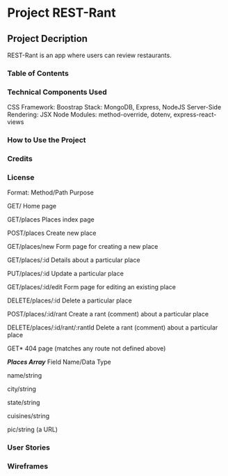 # Project REST-Rant

## Project Decription
REST-Rant is an app where users can review restaurants.

### Table of Contents ###

### Technical Components Used 
CSS Framework: Boostrap
Stack: MongoDB, Express, NodeJS
Server-Side Rendering: JSX
Node Modules: method-override, dotenv, express-react-views

### How to Use the Project 

### Credits 

### License 

Format:
Method/Path
Purpose

GET/
Home page

GET/places
Places index page

POST/places
Create new place

GET/places/new
Form page for creating a new place

GET/places/:id
Details about a particular place

PUT/places/:id
Update a particular place

GET/places/:id/edit
Form page for editing an existing place

DELETE/places/:id
Delete a particular place

POST/places/:id/rant
Create a rant (comment) about a particular place

DELETE/places/:id/rant/:rantId
Delete a rant (comment) about a particular place

GET*
404 page (matches any route not defined above)

***Places Array***
Field Name/Data Type

name/string

city/string

state/string

cuisines/string

pic/string (a URL)

### User Stories



### Wireframes 

<!-- 
# The largest heading
## The second largest heading
###### The smallest heading
**This is bold text**
All bold and italic	*** ***
*This text is italicized* -->